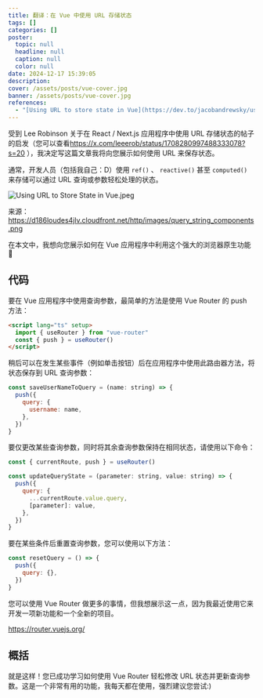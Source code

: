 ```yaml
---
title: 翻译：在 Vue 中使用 URL 存储状态
tags: []
categories: []
poster:
  topic: null
  headline: null
  caption: null
  color: null
date: 2024-12-17 15:39:05
description:
cover: /assets/posts/vue-cover.jpg
banner: /assets/posts/vue-cover.jpg
references:
  - "[Using URL to store state in Vue](https://dev.to/jacobandrewsky/using-url-to-store-state-in-vue-275c)"
---
```


受到 Lee Robinson 关于在 React / Next.js 应用程序中使用 URL 存储状态的帖子的启发（您可以查看<https://x.com/leeerob/status/1708280997488333078?s=20> ），我决定写这篇文章我将向您展示如何使用 URL 来保存状态。

通常，开发人员（包括我自己：D）使用 `ref()` 、 `reactive()` 甚至 `computed()` 来存储可以通过 URL 查询或参数轻松处理的状态。

![Using URL to Store State in Vue.jpeg](/assets/posts/Using-URL-to-Store-State-in-Vue.jpeg)

来源： <https://d186loudes4jlv.cloudfront.net/http/images/query_string_components.png>

在本文中，我想向您展示如何在 Vue 应用程序中利用这个强大的浏览器原生功能 🚀

## 代码

要在 Vue 应用程序中使用查询参数，最简单的方法是使用 Vue Router 的 push 方法：

```html
<script lang="ts" setup>
  import { useRouter } from "vue-router"
  const { push } = useRouter()
</script>
```

稍后可以在发生某些事件（例如单击按钮）后在应用程序中使用此路由器方法，将状态保存到 URL 查询参数：

```js
const saveUserNameToQuery = (name: string) => {
  push({
    query: {
      username: name,
    },
  })
}
```

要仅更改某些查询参数，同时将其余查询参数保持在相同状态，请使用以下命令：

```js
const { currentRoute, push } = useRouter()

const updateQueryState = (parameter: string, value: string) => {
  push({
    query: {
      ...currentRoute.value.query,
      [parameter]: value,
    },
  })
}
```

要在某些条件后重置查询参数，您可以使用以下方法：

```js
const resetQuery = () => {
  push({
    query: {},
  })
}
```

您可以使用 Vue Router 做更多的事情，但我想展示这一点，因为我最近使用它来开发一项新功能和一个全新的项目。

<https://router.vuejs.org/>

## 概括

就是这样！您已成功学习如何使用 Vue Router 轻松修改 URL 状态并更新查询参数。这是一个非常有用的功能，我每天都在使用，强烈建议您尝试:)
